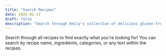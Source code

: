 ```yaml
---
title: "Search Recipes"
date: 2025-01-17
draft: false
description: "Search through Emily's collection of delicious gluten-free recipes"
---
```


Search through all recipes to find exactly what you're looking for! You can search by recipe name, ingredients, categories, or any text within the recipes.
